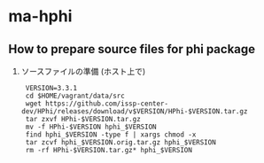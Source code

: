 # ma-hphi

## How to prepare source files for phi package

1. ソースファイルの準備 (ホスト上で)

        VERSION=3.3.1
        cd $HOME/vagrant/data/src
        wget https://github.com/issp-center-dev/HPhi/releases/download/v$VERSION/HPhi-$VERSION.tar.gz
        tar zxvf HPhi-$VERSION.tar.gz
        mv -f HPhi-$VERSION hphi_$VERSION
        find hphi_$VERSION -type f | xargs chmod -x
        tar zcvf hphi_$VERSION.orig.tar.gz hphi_$VERSION
        rm -rf HPhi-$VERSION.tar.gz* hphi_$VERSION
